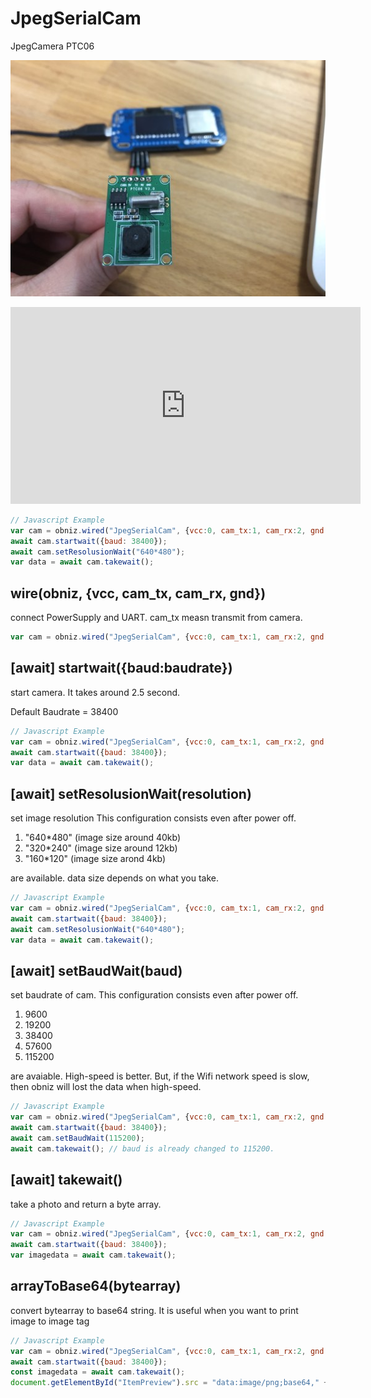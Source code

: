 # JpegSerialCam
JpegCamera PTC06

![](./jpegcam.jpg)

<iframe width="560" height="315" src="https://www.youtube.com/embed/CYoMmMoa3ao" frameborder="0" allow="autoplay; encrypted-media" allowfullscreen></iframe>

```Javascript
// Javascript Example
var cam = obniz.wired("JpegSerialCam", {vcc:0, cam_tx:1, cam_rx:2, gnd:3});
await cam.startwait({baud: 38400});
await cam.setResolusionWait("640*480");
var data = await cam.takewait();
```

## wire(obniz, {vcc, cam_tx, cam_rx, gnd})
connect PowerSupply and UART.
cam_tx measn transmit from camera.

```Javascript
var cam = obniz.wired("JpegSerialCam", {vcc:0, cam_tx:1, cam_rx:2, gnd:3});
```

## [await] startwait({baud:baudrate})
start camera.
It takes around 2.5 second.

Default Baudrate = 38400
```Javascript
// Javascript Example
var cam = obniz.wired("JpegSerialCam", {vcc:0, cam_tx:1, cam_rx:2, gnd:3});
await cam.startwait({baud: 38400});
var data = await cam.takewait();
```

## [await] setResolusionWait(resolution)
set image resolution
This configuration consists even after power off.

1. "640*480" (image size around 40kb)
2. "320*240" (image size around 12kb)
3. "160*120" (image size arond 4kb)

are available.
data size depends on what you take.
```Javascript
// Javascript Example
var cam = obniz.wired("JpegSerialCam", {vcc:0, cam_tx:1, cam_rx:2, gnd:3});
await cam.startwait({baud: 38400});
await cam.setResolusionWait("640*480");
var data = await cam.takewait();
```

## [await] setBaudWait(baud)
set baudrate of cam.
This configuration consists even after power off.

1. 9600
2. 19200
3. 38400
4. 57600
5. 115200

are avaiable.
High-speed is better. But, if the Wifi network speed is slow, then obniz will lost the data when high-speed.

```Javascript
// Javascript Example
var cam = obniz.wired("JpegSerialCam", {vcc:0, cam_tx:1, cam_rx:2, gnd:3});
await cam.startwait({baud: 38400});
await cam.setBaudWait(115200);
await cam.takewait(); // baud is already changed to 115200.
```

## [await] takewait()
take a photo and return a byte array.

```Javascript
// Javascript Example
var cam = obniz.wired("JpegSerialCam", {vcc:0, cam_tx:1, cam_rx:2, gnd:3});
await cam.startwait({baud: 38400});
var imagedata = await cam.takewait();
```

## arrayToBase64(bytearray)
convert bytearray to base64 string.
It is useful when you want to print image to image tag

```Javascript
// Javascript Example
var cam = obniz.wired("JpegSerialCam", {vcc:0, cam_tx:1, cam_rx:2, gnd:3});
await cam.startwait({baud: 38400});
const imagedata = await cam.takewait();
document.getElementById("ItemPreview").src = "data:image/png;base64," + cam.arrayToBase64(imagedata);
```